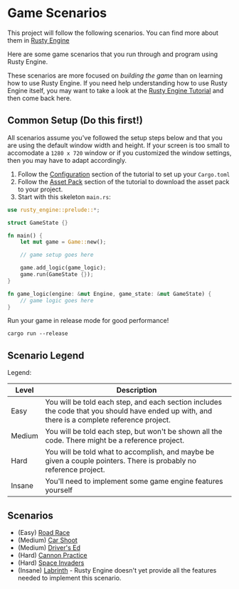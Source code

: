 # Game Scenarios

This project will follow the following scenarios. You can find more about them in [Rusty Engine](https://raw.githubusercontent.com/CleanCut/rusty_engine)

Here are some game scenarios that you run through and program using Rusty Engine.

These scenarios are more focused on _building the game_ than on learning how to use Rusty Engine. If you need help understanding how to use Rusty Engine itself, you may want to take a look at the [Rusty Engine Tutorial](https://cleancut.github.io/rusty_engine/) and then come back here.

## Common Setup (Do this first!)

All scenarios assume you've followed the setup steps below and that you are using the default window width and height. If your screen is too small to accomodate a `1280 x 720` window or if you customized the window settings, then you may have to adapt accordingly.

1. Follow the [Configuration](https://cleancut.github.io/rusty_engine/05-config.html) section of the tutorial to set up your `Cargo.toml`
1. Follow the [Asset Pack](https://cleancut.github.io/rusty_engine/10-assets.html) section of the tutorial to download the asset pack to your project.
1. Start with this skeleton `main.rs`:

```rust
use rusty_engine::prelude::*;

struct GameState {}

fn main() {
    let mut game = Game::new();

    // game setup goes here

    game.add_logic(game_logic);
    game.run(GameState {});
}

fn game_logic(engine: &mut Engine, game_state: &mut GameState) {
    // game logic goes here
}
```

Run your game in release mode for good performance!

```
cargo run --release
```

## Scenario Legend

Legend:

|Level|Description|
| --- | --- |
| Easy | You will be told each step, and each section includes the code that you should have ended up with, and there is a complete reference project. |
| Medium | You will be told each step, but won't be shown all the code. There might be a reference project. |
| Hard | You will be told what to accomplish, and maybe be given a couple pointers. There is probably no reference project. |
| Insane | You'll need to implement some game engine features yourself |

## Scenarios

- (Easy) [Road Race](https://github.com/CleanCut/rusty_engine/tree/main/scenarios/road_race.md)
- (Medium) [Car Shoot](https://github.com/CleanCut/rusty_engine/tree/main/scenarios/car_shoot.md)
- (Medium) [Driver's Ed](https://github.com/CleanCut/rusty_engine/tree/main/scenarios/extreme_drivers_ed.md)
- (Hard) [Cannon Practice](https://github.com/CleanCut/rusty_engine/tree/main/scenarios/cannon_practice.md)
- (Hard) [Space Invaders](https://github.com/CleanCut/rusty_engine/tree/main/scenarios/space_invaders.md)
- (Insane) [Labrinth](https://github.com/CleanCut/rusty_engine/tree/main/scenarios/labrinth.md) - Rusty Engine doesn't yet provide all the features needed to implement this scenario.
